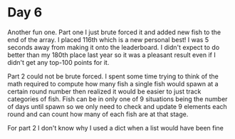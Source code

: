 # Day 6

Another fun one. Part one I just brute forced it and added new fish to the end
of the array. I placed 116th which is a new personal best! I was 5 seconds away from making it
onto the leaderboard. I didn't expect to do better than my 180th place last year so it was a
pleasant result even if I didn't get any top-100 points for it.

Part 2 could not be brute forced. I spent some time trying to think of the math required
to compute how many fish a single fish would spawn at a certain round number then realized
it would be easier to just track categories of fish. Fish can be in only one of 9 situations
being the number of days until spawn so we only need to check and update 9 elements each round
and can count how many of each fish are at that stage.

For part 2 I don't know why I used a dict when a list would have been fine

